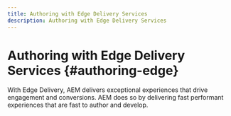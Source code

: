 ```yaml
---
title: Authoring with Edge Delivery Services
description: Authoring with Edge Delivery Services
---
```


# Authoring with Edge Delivery Services {#authoring-edge}

With Edge Delivery, AEM delivers exceptional experiences that drive engagement and conversions. AEM does so by delivering fast performant experiences that are fast to author and develop.